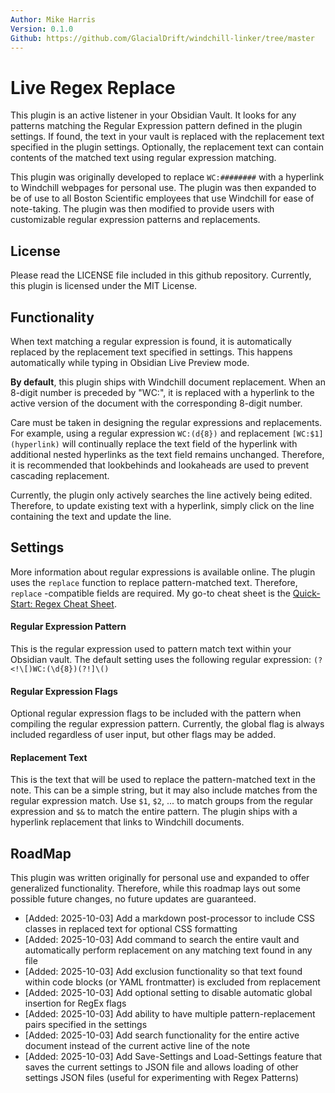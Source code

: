 ```yaml
---
Author: Mike Harris
Version: 0.1.0
Github: https://github.com/GlacialDrift/windchill-linker/tree/master
---
```


# Live Regex Replace

This plugin is an active listener in your Obsidian Vault. It looks for any patterns matching the Regular Expression pattern defined in the plugin settings. If found, the text in your vault is replaced with the replacement text specified in the plugin settings. Optionally, the replacement text can contain contents of the matched text using regular expression matching.

This plugin was originally developed to replace `WC:########` with a hyperlink to Windchill webpages for personal use. The plugin was then expanded to be of use to all Boston Scientific employees that use Windchill for ease of note-taking. The plugin was then modified to provide users with customizable regular expression patterns and replacements. 

## License

Please read the LICENSE file included in this github repository. Currently, this plugin is licensed under the MIT License.

## Functionality

When text matching a regular expression is found, it is automatically replaced by the replacement text specified in settings. This happens automatically while typing in Obsidian Live Preview mode.

**By default**, this plugin ships with Windchill document replacement. When an 8-digit number is preceded by "WC:", it is replaced with a hyperlink to the active version of the document with the corresponding 8-digit number.

Care must be taken in designing the regular expressions and replacements. For example, using a regular expression `WC:(d{8})` and replacement `[WC:$1](hyperlink)` will continually replace the text field of the hyperlink with additional nested hyperlinks as the text field remains unchanged. Therefore, it is recommended that lookbehinds and lookaheads are used to prevent cascading replacement.

Currently, the plugin only actively searches the line actively being edited. Therefore, to update existing text with a hyperlink, simply click on the line containing the text and update the line. 

## Settings

More information about regular expressions is available online. The plugin uses the `replace` function to replace pattern-matched text. Therefore, `replace` -compatible fields are required. My go-to cheat sheet is the [Quick-Start: Regex Cheat Sheet](https://www.rexegg.com/regex-quickstart.php).

#### Regular Expression Pattern

This is the regular expression used to pattern match text within your Obsidian vault. The default setting uses the following regular expression:
	`(?<!\[)WC:(\d{8})(?!]\()`

#### Regular Expression Flags

Optional regular expression flags to be included with the pattern when compiling the regular expression pattern. Currently, the global flag is always included regardless of user input, but other flags may be added.

#### Replacement Text

This is the text that will be used to replace the pattern-matched text in the note. This can be a simple string, but it may also include matches from the regular expression match. Use `$1`, `$2`, ... to match groups from the regular expression and `$&` to match the entire pattern. The plugin ships with a hyperlink replacement that links to Windchill documents.

## RoadMap

This plugin was written originally for personal use and expanded to offer generalized functionality. Therefore, while this roadmap lays out some possible future changes, no future updates are guaranteed.
- [Added: 2025-10-03] Add a markdown post-processor to include CSS classes in replaced text for optional CSS formatting
- [Added: 2025-10-03] Add command to search the entire vault and automatically perform replacement on any matching text found in any file
- [Added: 2025-10-03] Add exclusion functionality so that text found within code blocks (or YAML frontmatter) is excluded from replacement
- [Added: 2025-10-03] Add optional setting to disable automatic global insertion for RegEx flags
- [Added: 2025-10-03] Add ability to have multiple pattern-replacement pairs specified in the settings
- [Added: 2025-10-03] Add search functionality for the entire active document instead of the current active line of the note
- [Added: 2025-10-03] Add Save-Settings and Load-Settings feature that saves the current settings to JSON file and allows loading of other settings JSON files (useful for experimenting with Regex Patterns)
